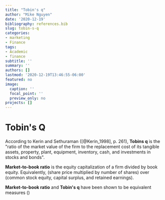 ```yaml
---
title: "Tobin's q"
author: "Mike Nguyen"
date: '2020-12-19'
bibliography: references.bib
slug: tobin-s-q
categories:
- marketing
- Finance
tags:
- Academic
- finance
subtitle: ''
summary: ''
authors: []
lastmod: '2020-12-19T13:46:55-06:00'
featured: no
image:
  caption: ''
  focal_point: ''
  preview_only: no
projects: []
---
```


# Tobin's Q

According to Kerin and Sethuraman ([@Kerin_1998], p. 261), **Tobins q** is the "ratio of the market value of the firm to the replacement cost of its tangible assets, property, plant, equipment, inventory, cash, and investments in stocks and bonds".  

**Market-to-book ratio** is the equity capitalization of a firm divided by book equity. Equivalently, (share price multiplied by number of shares) over (common stock equity, capital surplus, and retained earnings).  


**Market-to-book ratio** and **Tobin's q** have been shown to be equivalent measures ()

